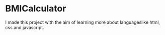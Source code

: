 # BMICalculator

I made this project with the aim of learning more about languages ​​like html, css and javascript.
